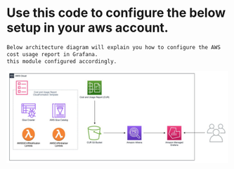 # Use this code to configure the below setup in your aws account.

```
Below architecture diagram will explain you how to configure the AWS cost usage report in Grafana.
this module configured accordingly.

```

![Screenshot](cloudops_860_1.png)